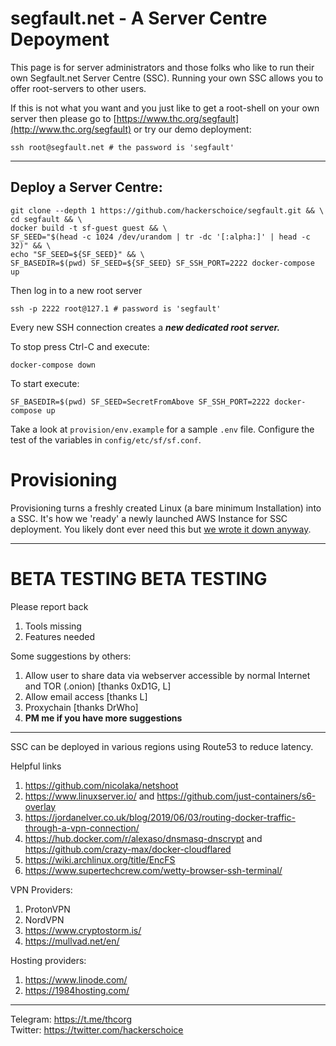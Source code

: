 # segfault.net - A Server Centre Depoyment 

This page is for server administrators and those folks who like to run their own Segfault.net Server Centre (SSC). Running your own SSC allows you to offer root-servers to other users.

If this is not what you want and you just like to get a root-shell on your own server then please go to [https://www.thc.org/segfault](http://www.thc.org/segfault) or try our demo deployment:
```shell
ssh root@segfault.net # the password is 'segfault'
```

---

## Deploy a Server Centre:
```shell
git clone --depth 1 https://github.com/hackerschoice/segfault.git && \
cd segfault && \
docker build -t sf-guest guest && \
SF_SEED="$(head -c 1024 /dev/urandom | tr -dc '[:alpha:]' | head -c 32)" && \
echo "SF_SEED=${SF_SEED}" && \
SF_BASEDIR=$(pwd) SF_SEED=${SF_SEED} SF_SSH_PORT=2222 docker-compose up
```

Then log in to a new root server
```shell
ssh -p 2222 root@127.1 # password is 'segfault'
```
Every new SSH connection creates a ***new dedicated root server.***

To stop press Ctrl-C and execute:
```
docker-compose down
```

To start execute:
```
SF_BASEDIR=$(pwd) SF_SEED=SecretFromAbove SF_SSH_PORT=2222 docker-compose up
```

Take a look at `provision/env.example` for a sample `.env` file. Configure the test of the variables in `config/etc/sf/sf.conf`.

# Provisioning

Provisioning turns a freshly created Linux (a bare minimum Installation) into a SSC. It's how we 'ready' a newly launched AWS Instance for SSC deployment. You likely dont ever need this but [we wrote it down anyway](https://github.com/hackerschoice/segfault/wiki/AWS-Deployment).

---
# BETA TESTING BETA TESTING

Please report back
1. Tools missing
1. Features needed

Some suggestions by others:
1. Allow user to share data via webserver accessible by normal Internet and TOR (.onion) [thanks 0xD1G, L]
1. Allow email access [thanks L]
1. Proxychain [thanks DrWho]
1. **PM me if you have more suggestions** 
---

SSC can be deployed in various regions using Route53 to reduce latency.

Helpful links
1. https://github.com/nicolaka/netshoot
1. https://www.linuxserver.io/ and https://github.com/just-containers/s6-overlay
1. https://jordanelver.co.uk/blog/2019/06/03/routing-docker-traffic-through-a-vpn-connection/ 
1. https://hub.docker.com/r/alexaso/dnsmasq-dnscrypt and https://github.com/crazy-max/docker-cloudflared
1. https://wiki.archlinux.org/title/EncFS
1. https://www.supertechcrew.com/wetty-browser-ssh-terminal/

VPN Providers:
1. ProtonVPN
1. NordVPN
1. https://www.cryptostorm.is/
1. https://mullvad.net/en/

Hosting providers:
1. https://www.linode.com/
1. https://1984hosting.com/

---
Telegram: https://t.me/thcorg  
Twitter: https://twitter.com/hackerschoice

